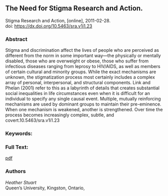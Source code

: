 ## The Need for Stigma Research and Action. ##  
Stigma Research and Action, [online], 2011-02-28.  
 doi: https://dx.doi.org/10.5463/sra.v1i1.23

### Abstract ###
Stigma and discrimination affect the lives of people who are perceived as different from the norm in some important way—the physically or mentally disabled, those who are overweight or obese, those who suffer from infectious diseases ranging from leprosy to HIV/AIDS, as well as members of certain cultural and minority groups. While the exact mechanisms are unknown, the stigmatization process most certainly includes a complex array of personal, interpersonal, and structural components. Link and Phelan (2001) refer to this as a labyrinth of details that creates substantial social inequalities in life circumstances even when it is difficult for an individual to specify any single causal event. Multiple, mutually reinforcing mechanisms are used by dominant groups to maintain their pre-eminence. When one mechanism is weakened, another is strengthened. Over time the process becomes increasingly complex, subtle, and covert.10.5463/sra.v1i1.23

### Keywords: ###


### Full Text: ###
[pdf](https://osf.io/d84x3)

### Authors ####
*Heather Stuart*  
Queen’s University, Kingston, Ontario,